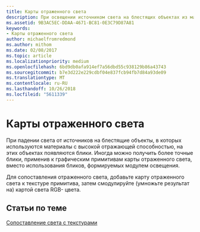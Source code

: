 ```yaml
---
title: Карты отраженного света
description: При освещении источником света на блестящих объектах из материалов с высокой отражательной способностью будут блики.
ms.assetid: 9B3AC5EC-DDAA-4671-BC81-0E3C79D87A81
keywords:
- Карты отраженного света
author: michaelfromredmond
ms.author: mithom
ms.date: 02/08/2017
ms.topic: article
ms.localizationpriority: medium
ms.openlocfilehash: 6bd9db0afa914ef7a56dbd55c938129b86a43743
ms.sourcegitcommit: b7e3d222e229cdbf04e837fcb94fb7d84a93de09
ms.translationtype: MT
ms.contentlocale: ru-RU
ms.lasthandoff: 10/26/2018
ms.locfileid: "5611339"
---
```

# <a name="specular-light-maps"></a>Карты отраженного света


При падении света от источников на блестящие объекты, в которых используются материалы с высокой отражающей способностью, на этих объектах появляются блики. Иногда можно получить более точные блики, применив к графическим примитивам карты отраженного света, вместо использования бликов, формируемых модулем освещения.

Для сопоставления отраженного света, добавьте карту отраженного света к текстуре примитива, затем смодулируйте (умножьте результат на) картой света RGB- цвета.

## <a name="span-idrelated-topicsspanrelated-topics"></a><span id="related-topics"></span>Статьи по теме


[Сопоставление света с текстурами](light-mapping-with-textures.md)

 

 




